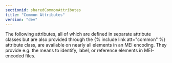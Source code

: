 ```yaml
---
sectionid: sharedCommonAttributes
title: "Common Attributes"
version: "dev"
---
```


The following attributes, all of which are defined in separate attribute classes but are also provided through the {% include link att="common" %} attribute class, are available on nearly all elements in an MEI encoding. They provide e.g. the means to identify, label, or reference elements in MEI-encoded files.



